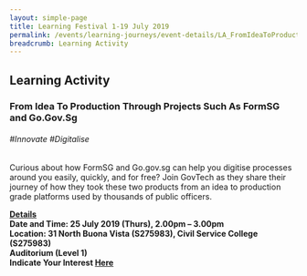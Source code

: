 ```yaml
---
layout: simple-page
title: Learning Festival 1-19 July 2019
permalink: /events/learning-journeys/event-details/LA_FromIdeaToProductionThroughProjects
breadcrumb: Learning Activity
---
```


## Learning Activity
### From Idea To Production Through Projects Such As FormSG and Go.Gov.Sg

###### _#Innovate #Digitalise_ 

Curious about how FormSG and Go.gov.sg can help you digitise processes around you easily, quickly, and for free? Join GovTech as they share their journey of how they took these two products from an idea to production grade platforms used by thousands of public officers. 

<b><u>Details</u><br>
**Date and Time: 25 July 2019 (Thurs), 2.00pm – 3.00pm** <br>
**Location: 31 North Buona Vista (S275983), Civil Service College (S275983) <br>Auditorium (Level 1)** <br>
**Indicate Your Interest [Here](https://www.eventbrite.sg/e/from-idea-to-production-through-projects-such-as-formsg-and-gogovsg-tickets-63618330138)** 
